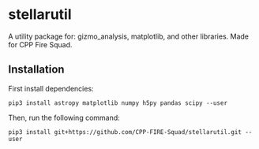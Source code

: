 # stellarutil
A utility package for: gizmo_analysis, matplotlib, and other libraries. Made for CPP Fire Squad.

## Installation

First install dependencies:
```shell
pip3 install astropy matplotlib numpy h5py pandas scipy --user
```
Then, run the following command:
```shell
pip3 install git+https://github.com/CPP-FIRE-Squad/stellarutil.git --user
```